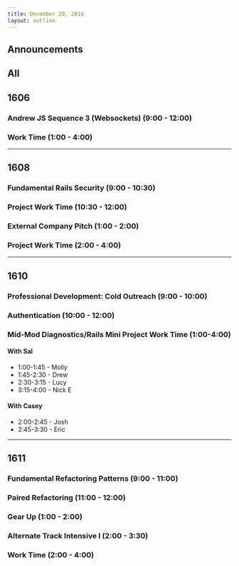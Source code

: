 ```yaml
---
title: December 20, 2016
layout: outline
---
```



## Announcements


## All

## 1606

### Andrew JS Sequence 3 (Websockets) (9:00 - 12:00)

### Work Time (1:00 - 4:00)

***

## 1608

### Fundamental Rails Security (9:00 - 10:30)

### Project Work Time (10:30 - 12:00)

### External Company Pitch (1:00 - 2:00)

### Project Work Time (2:00 - 4:00)

***

## 1610

### Professional Development: Cold Outreach (9:00 - 10:00)

### Authentication (10:00 - 12:00)

### Mid-Mod Diagnostics/Rails Mini Project Work Time (1:00-4:00)

#### With Sal

* 1:00-1:45 - Molly
* 1:45-2:30 - Drew
* 2:30-3:15 - Lucy
* 3:15-4:00 - Nick E

#### With Casey

* 2:00-2:45 - Josh
* 2:45-3:30 - Eric

***

## 1611

### Fundamental Refactoring Patterns (9:00 - 11:00)

### Paired Refactoring (11:00 - 12:00)

### Gear Up (1:00 - 2:00)

### Alternate Track Intensive I (2:00 - 3:30)

### Work Time (2:00 - 4:00)

